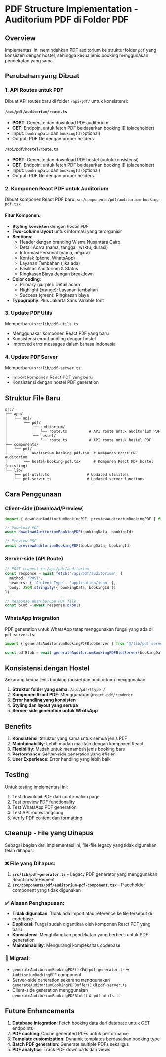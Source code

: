# PDF Structure Implementation - Auditorium PDF di Folder PDF

## Overview
Implementasi ini memindahkan PDF auditorium ke struktur folder `pdf` yang konsisten dengan hostel, sehingga kedua jenis booking menggunakan pendekatan yang sama.

## Perubahan yang Dibuat

### 1. API Routes untuk PDF
Dibuat API routes baru di folder `/api/pdf/` untuk konsistensi:

#### `/api/pdf/auditorium/route.ts`
- **POST**: Generate dan download PDF auditorium
- **GET**: Endpoint untuk fetch PDF berdasarkan booking ID (placeholder)
- Input: `bookingData` dan `bookingId` (optional)
- Output: PDF file dengan proper headers

#### `/api/pdf/hostel/route.ts`
- **POST**: Generate dan download PDF hostel (untuk konsistensi)
- **GET**: Endpoint untuk fetch PDF berdasarkan booking ID (placeholder)
- Input: `bookingData` dan `bookingId` (optional)
- Output: PDF file dengan proper headers

### 2. Komponen React PDF untuk Auditorium
Dibuat komponen React PDF baru: `src/components/pdf/auditorium-booking-pdf.tsx`

#### Fitur Komponen:
- **Styling konsisten** dengan hostel PDF
- **Two-column layout** untuk informasi yang terorganisir
- **Sections**:
  - Header dengan branding Wisma Nusantara Cairo
  - Detail Acara (nama, tanggal, waktu, durasi)
  - Informasi Personal (nama, negara)
  - Kontak (phone, WhatsApp)
  - Layanan Tambahan (jika ada)
  - Fasilitas Auditorium & Status
  - Ringkasan Biaya dengan breakdown
- **Color coding**:
  - Primary (purple): Detail acara
  - Highlight (orange): Layanan tambahan
  - Success (green): Ringkasan biaya
- **Typography**: Plus Jakarta Sans Variable font

### 3. Update PDF Utils
Memperbarui `src/lib/pdf-utils.ts`:
- Menggunakan komponen React PDF yang baru
- Konsistensi error handling dengan hostel
- Improved error messages dalam bahasa Indonesia

### 4. Update PDF Server
Memperbarui `src/lib/pdf-server.ts`:
- Import komponen React PDF yang baru
- Konsistensi dengan hostel PDF generation

## Struktur File Baru

```
src/
├── app/
│   └── api/
│       └── pdf/
│           ├── auditorium/
│           │   └── route.ts          # API route untuk auditorium PDF
│           └── hostel/
│               └── route.ts          # API route untuk hostel PDF
├── components/
│   └── pdf/
│       ├── auditorium-booking-pdf.tsx  # Komponen React PDF auditorium
│       └── hostel-booking-pdf.tsx      # Komponen React PDF hostel (existing)
└── lib/
    ├── pdf-utils.ts                 # Updated utilities
    └── pdf-server.ts                # Updated server functions
```

## Cara Penggunaan

### Client-side (Download/Preview)
```typescript
import { downloadAuditoriumBookingPDF, previewAuditoriumBookingPDF } from '@/lib/pdf-utils'

// Download PDF
await downloadAuditoriumBookingPDF(bookingData, bookingId)

// Preview PDF
await previewAuditoriumBookingPDF(bookingData, bookingId)
```

### Server-side (API Route)
```typescript
// POST request ke /api/pdf/auditorium
const response = await fetch('/api/pdf/auditorium', {
  method: 'POST',
  headers: { 'Content-Type': 'application/json' },
  body: JSON.stringify({ bookingData, bookingId })
})

// Response akan berupa PDF file
const blob = await response.blob()
```

### WhatsApp Integration
PDF generation untuk WhatsApp tetap menggunakan fungsi yang ada di `pdf-server.ts`:
```typescript
import { generateAuditoriumBookingPDFBlobServer } from '@/lib/pdf-server'

const pdfBlob = await generateAuditoriumBookingPDFBlobServer(bookingData, bookingId)
```

## Konsistensi dengan Hostel

Sekarang kedua jenis booking (hostel dan auditorium) menggunakan:
1. **Struktur folder yang sama**: `/api/pdf/[type]/`
2. **Komponen React PDF**: Menggunakan `@react-pdf/renderer`
3. **Error handling yang konsisten**
4. **Styling dan layout yang serupa**
5. **Server-side generation untuk WhatsApp**

## Benefits

1. **Konsistensi**: Struktur yang sama untuk semua jenis PDF
2. **Maintainability**: Lebih mudah maintain dengan komponen React
3. **Flexibility**: Mudah untuk menambah jenis booking baru
4. **Performance**: Server-side generation yang efisien
5. **User Experience**: Error handling yang lebih baik

## Testing

Untuk testing implementasi ini:
1. Test download PDF dari confirmation page
2. Test preview PDF functionality
3. Test WhatsApp PDF generation
4. Test API routes langsung
5. Verify PDF content dan formatting

## Cleanup - File yang Dihapus

Sebagai bagian dari implementasi ini, file-file legacy yang tidak digunakan telah dihapus:

### ❌ File yang Dihapus:
1. **`src/lib/pdf-generator.ts`** - Legacy PDF generator yang menggunakan React.createElement
2. **`src/components/pdf/auditorium-pdf-component.tsx`** - Placeholder component yang tidak digunakan

### ✅ Alasan Penghapusan:
- **Tidak digunakan**: Tidak ada import atau reference ke file tersebut di codebase
- **Duplikasi**: Fungsi sudah digantikan oleh komponen React PDF yang baru
- **Konsistensi**: Menghilangkan pendekatan yang berbeda untuk PDF generation
- **Maintainability**: Mengurangi kompleksitas codebase

### 🔄 Migrasi:
- `generateAuditoriumBookingPDF()` dari `pdf-generator.ts` → `AuditoriumBookingPDF` component
- Server-side generation sekarang menggunakan `generateAuditoriumBookingPDFBuffer()` di `pdf-server.ts`
- Client-side generation menggunakan `generateAuditoriumBookingPDFBlob()` di `pdf-utils.ts`

## Future Enhancements

1. **Database integration**: Fetch booking data dari database untuk GET endpoints
2. **PDF caching**: Cache generated PDFs untuk performance
3. **Template customization**: Dynamic templates berdasarkan booking type
4. **Batch PDF generation**: Generate multiple PDFs sekaligus
5. **PDF analytics**: Track PDF downloads dan views
